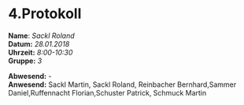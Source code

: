 # 4.Protokoll  
  
  **Name**:  *Sackl Roland*  
  **Datum:** *28.01.2018*  
  **Uhrzeit:** *8:00-10:30*  
  **Gruppe:** *3*  
  
  **Abwesend:** -  
  **Anwesend:**   Sackl Martin, Sackl Roland, Reinbacher Bernhard,Sammer Daniel,Ruffennacht Florian,Schuster Patrick, Schmuck Martin  
  
   
